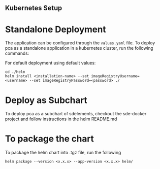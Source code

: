 ## Kubernetes Setup
# Standalone Deployment
The application can be configured through the `values.yaml` file. To deploy pca as a standalone application in a kubernetes cluster, run the following commands:

For default deployment using default values:
```
cd ./helm
helm install <installation-name> --set imageRegistryUsername=<username> --set imageRegistryPassword=<password> ./
```

# Deploy as Subchart
To deploy pca as a subchart of sdelements, checkout the sde-docker project and follow instructions in the helm README.md

# To package the chart
To package the helm chart into .tgz file, run the following
```
helm package --version <x.x.x> --app-version <x.x.x> helm/
```
